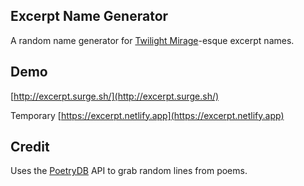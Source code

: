 ## Excerpt Name Generator

A random name generator for [Twilight Mirage](http://friendsatthetable.net/category/Twilight+Mirage)-esque excerpt names.

## Demo

[http://excerpt.surge.sh/](http://excerpt.surge.sh/)

Temporary
[https://excerpt.netlify.app](https://excerpt.netlify.app)

## Credit

Uses the [PoetryDB](https://github.com/thundercomb/poetrydb) API to grab random lines from poems.
